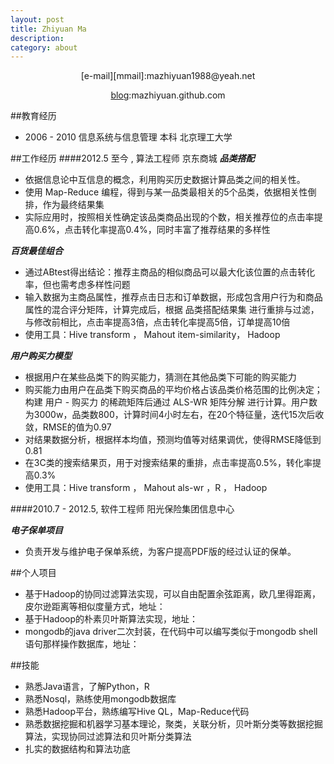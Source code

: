 ```yaml
---
layout: post
title: Zhiyuan Ma
description: 
category: about
---
```


<center>[e-mail][mmail]:mazhiyuan1988@yeah.net

[blog][mblog]:mazhiyuan.github.com</center>


##教育经历
- 2006 - 2010 信息系统与信息管理 本科 北京理工大学

##工作经历
####2012.5 至今 , 算法工程师 京东商城
***品类搭配***

- 依据信息论中互信息的概念，利用购买历史数据计算品类之间的相关性。
- 使用 Map-Reduce 编程，得到与某一品类最相关的5个品类，依据相关性倒排，作为最终结果集
- 实际应用时，按照相关性确定该品类商品出现的个数，相关推荐位的点击率提高0.6%，点击转化率提高0.4%，同时丰富了推荐结果的多样性

***百货最佳组合***

- 通过ABtest得出结论：推荐主商品的相似商品可以最大化该位置的点击转化率，但也需考虑多样性问题
- 输入数据为主商品属性，推荐点击日志和订单数据，形成包含用户行为和商品属性的混合评分矩阵，计算完成后，根据 品类搭配结果集 进行重排与过滤，与修改前相比，点击率提高3倍，点击转化率提高5倍，订单提高10倍
- 使用工具：Hive transform ， Mahout item-similarity， Hadoop


***用户购买力模型***

- 根据用户在某些品类下的购买能力，猜测在其他品类下可能的购买能力
- 购买能力由用户在品类下购买商品的平均价格占该品类价格范围的比例决定；构建 用户 - 购买力 的稀疏矩阵后通过 ALS-WR 矩阵分解 进行计算。用户数为3000w，品类数800，计算时间4小时左右，在20个特征量，迭代15次后收敛，RMSE的值为0.97
- 对结果数据分析，根据样本均值，预测均值等对结果调优，使得RMSE降低到0.81
- 在3C类的搜索结果页，用于对搜索结果的重排，点击率提高0.5%，转化率提高0.3%
- 使用工具：Hive transform ， Mahout als-wr ，R ， Hadoop


####2010.7 - 2012.5, 软件工程师 阳光保险集团信息中心

***电子保单项目***

- 负责开发与维护电子保单系统，为客户提高PDF版的经过认证的保单。

##个人项目

- 基于Hadoop的协同过滤算法实现，可以自由配置余弦距离，欧几里得距离，皮尔逊距离等相似度量方式，地址：
- 基于Hadoop的朴素贝叶斯算法实现，地址：
- mongodb的java driver二次封装，在代码中可以编写类似于mongodb shell语句那样操作数据库，地址：

##技能
- 熟悉Java语言，了解Python，R
- 熟悉Nosql，熟练使用mongodb数据库
- 熟悉Hadoop平台，熟练编写Hive QL，Map-Reduce代码
- 熟悉数据挖掘和机器学习基本理论，聚类，关联分析，贝叶斯分类等数据挖掘算法，实现协同过滤算法和贝叶斯分类算法
- 扎实的数据结构和算法功底

[mmail]: mailto:mazhiyuan1988@yeah.net "my e-mail"
[mblog]: http://mazhiyuan.github.com  "my blog" 

